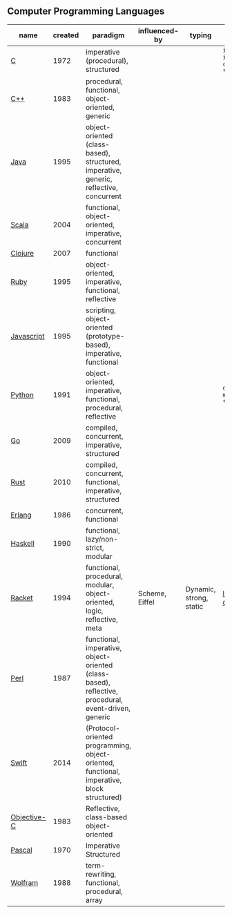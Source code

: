 ## Computer Programming Languages

name                                                                    | created | paradigm                                                                                             | influenced-by  | typing                  | function definition
------------------------------------------------------------------------|---------|------------------------------------------------------------------------------------------------------|----------------|-------------------------|---------------------
[C](https://en.wikipedia.org/wiki/C_(programming_language))             | 1972    | imperative (procedural), structured                                                                  |                |                         | `int main ( int argc , char *argv[]) {}`
[C++](https://en.wikipedia.org/wiki/C%2B%2B)                            | 1983    | procedural, functional, object-oriented, generic                                                     |                |                         |
[Java](https://en.wikipedia.org/wiki/Java_(programming_language))       | 1995    | object-oriented (class-based), structured, imperative, generic, reflective, concurrent               |                |                         |
[Scala](https://en.wikipedia.org/wiki/Scala_(programming_language))     | 2004    | functional, object-oriented, imperative, concurrent                                                  |                |                         |
[Clojure](https://en.wikipedia.org/wiki/Clojure)                        | 2007    | functional                                                                                           |                |                         |
[Ruby](https://en.wikipedia.org/wiki/Ruby_(programming_language))       | 1995    | object-oriented, imperative, functional, reflective                                                  |                |                         |
[Javascript](https://en.wikipedia.org/wiki/JavaScript)                  | 1995    | scripting, object-oriented (prototype-based), imperative, functional                                 |                |                         |
[Python](https://en.wikipedia.org/wiki/Python_(programming_language))   | 1991    | object-oriented, imperative, functional, procedural, reflective                                      |                |                         | `def main(*args, **kwargs):`
[Go](https://en.wikipedia.org/wiki/Go_(programming_language))           | 2009    | compiled, concurrent, imperative, structured                                                         |                |                         |
[Rust](https://en.wikipedia.org/wiki/Rust_(programming_language))       | 2010    | compiled, concurrent, functional, imperative, structured                                             |                |                         |
[Erlang](https://en.wikipedia.org/wiki/Erlang_(programming_language))   | 1986    | concurrent, functional                                                                               |                |                         |
[Haskell](https://en.wikipedia.org/wiki/Haskell_(programming_language)) | 1990    | functional, lazy/non-strict, modular                                                                 |                |                         |
[Racket](https://en.wikipedia.org/wiki/Racket_(programming_language))   | 1994    | functional, procedural, modular, object-oriented, logic, reflective, meta                            | Scheme, Eiffel | Dynamic, strong, static | [lambda](https://docs.racket-lang.org/guide/lambda.html), [define](https://docs.racket-lang.org/guide/define.html)
[Perl](https://en.wikipedia.org/wiki/Perl_6)                            | 1987    | functional, imperative, object-oriented (class-based), reflective, procedural, event-driven, generic |                |                         |
[Swift](https://en.wikipedia.org/wiki/Swift_(programming_language))     | 2014    | (Protocol-oriented programming, object-oriented, functional, imperative, block structured)           |                |                         |
[Objective-C](https://en.wikipedia.org/wiki/Objective-C)                | 1983    | Reflective, class-based object-oriented                                                              |                |                         |
[Pascal](https://en.wikipedia.org/wiki/Pascal_(programming_language))   | 1970    | Imperative Structured                                                                                |                |                         |
[Wolfram](https://en.wikipedia.org/wiki/Wolfram_Language)               | 1988    | term-rewriting, functional, procedural, array                                                        |                |                         |
